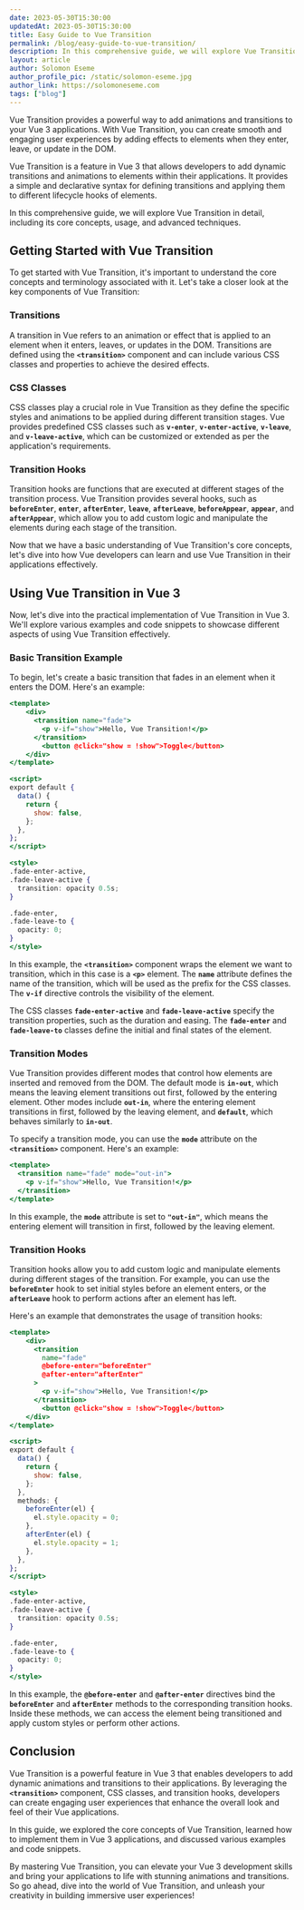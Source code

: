 ```yaml
---
date: 2023-05-30T15:30:00
updatedAt: 2023-05-30T15:30:00
title: Easy Guide to Vue Transition
permalink: /blog/easy-guide-to-vue-transition/
description: In this comprehensive guide, we will explore Vue Transition in detail, including its core concepts, usage, and advanced techniques.
layout: article
author: Solomon Eseme
author_profile_pic: /static/solomon-eseme.jpg
author_link: https://solomoneseme.com
tags: ["blog"]
---
```


Vue Transition provides a powerful way to add animations and transitions to your Vue 3 applications. With Vue Transition, you can create smooth and engaging user experiences by adding effects to elements when they enter, leave, or update in the DOM.

Vue Transition is a feature in Vue 3 that allows developers to add dynamic transitions and animations to elements within their applications. It provides a simple and declarative syntax for defining transitions and applying them to different lifecycle hooks of elements.

In this comprehensive guide, we will explore Vue Transition in detail, including its core concepts, usage, and advanced techniques.

## **Getting Started with Vue Transition**

To get started with Vue Transition, it's important to understand the core concepts and terminology associated with it. Let's take a closer look at the key components of Vue Transition:

### **Transitions**

A transition in Vue refers to an animation or effect that is applied to an element when it enters, leaves, or updates in the DOM. Transitions are defined using the **`<transition>`** component and can include various CSS classes and properties to achieve the desired effects.

### **CSS Classes**

CSS classes play a crucial role in Vue Transition as they define the specific styles and animations to be applied during different transition stages. Vue provides predefined CSS classes such as **`v-enter`**, **`v-enter-active`**, **`v-leave`**, and **`v-leave-active`**, which can be customized or extended as per the application's requirements.

### **Transition Hooks**

Transition hooks are functions that are executed at different stages of the transition process. Vue Transition provides several hooks, such as **`beforeEnter`**, **`enter`**, **`afterEnter`**, **`leave`**, **`afterLeave`**, **`beforeAppear`**, **`appear`**, and **`afterAppear`**, which allow you to add custom logic and manipulate the elements during each stage of the transition.

Now that we have a basic understanding of Vue Transition's core concepts, let's dive into how Vue developers can learn and use Vue Transition in their applications effectively.

## **Using Vue Transition in Vue 3**

Now, let's dive into the practical implementation of Vue Transition in Vue 3. We'll explore various examples and code snippets to showcase different aspects of using Vue Transition effectively.

### **Basic Transition Example**

To begin, let's create a basic transition that fades in an element when it enters the DOM. Here's an example:

```jsx
<template>
	<div>
	  <transition name="fade">
	    <p v-if="show">Hello, Vue Transition!</p>
	  </transition>
		<button @click="show = !show">Toggle</button>
	</div>
</template>

<script>
export default {
  data() {
    return {
      show: false,
    };
  },
};
</script>

<style>
.fade-enter-active,
.fade-leave-active {
  transition: opacity 0.5s;
}

.fade-enter,
.fade-leave-to {
  opacity: 0;
}
</style>
```

In this example, the **`<transition>`** component wraps the element we want to transition, which in this case is a **`<p>`** element. The **`name`** attribute defines the name of the transition, which will be used as the prefix for the CSS classes. The **`v-if`** directive controls the visibility of the element.

The CSS classes **`fade-enter-active`** and **`fade-leave-active`** specify the transition properties, such as the duration and easing. The **`fade-enter`** and **`fade-leave-to`** classes define the initial and final states of the element.

### **Transition Modes**

Vue Transition provides different modes that control how elements are inserted and removed from the DOM. The default mode is **`in-out`**, which means the leaving element transitions out first, followed by the entering element. Other modes include **`out-in`**, where the entering element transitions in first, followed by the leaving element, and **`default`**, which behaves similarly to **`in-out`**.

To specify a transition mode, you can use the **`mode`** attribute on the **`<transition>`** component. Here's an example:

```jsx
<template>
  <transition name="fade" mode="out-in">
    <p v-if="show">Hello, Vue Transition!</p>
  </transition>
</template>
```

In this example, the **`mode`** attribute is set to **`"out-in"`**, which means the entering element will transition in first, followed by the leaving element.

### **Transition Hooks**

Transition hooks allow you to add custom logic and manipulate elements during different stages of the transition. For example, you can use the **`beforeEnter`** hook to set initial styles before an element enters, or the **`afterLeave`** hook to perform actions after an element has left.

Here's an example that demonstrates the usage of transition hooks:

```jsx
<template>
	<div>
	  <transition
	    name="fade"
	    @before-enter="beforeEnter"
	    @after-enter="afterEnter"
	  >
	    <p v-if="show">Hello, Vue Transition!</p>
	  </transition>
		<button @click="show = !show">Toggle</button>
	</div>
</template>

<script>
export default {
  data() {
    return {
      show: false,
    };
  },
  methods: {
    beforeEnter(el) {
      el.style.opacity = 0;
    },
    afterEnter(el) {
      el.style.opacity = 1;
    },
  },
};
</script>

<style>
.fade-enter-active,
.fade-leave-active {
  transition: opacity 0.5s;
}

.fade-enter,
.fade-leave-to {
  opacity: 0;
}
</style>
```

In this example, the **`@before-enter`** and **`@after-enter`** directives bind the **`beforeEnter`** and **`afterEnter`** methods to the corresponding transition hooks. Inside these methods, we can access the element being transitioned and apply custom styles or perform other actions.

## **Conclusion**

Vue Transition is a powerful feature in Vue 3 that enables developers to add dynamic animations and transitions to their applications. By leveraging the **`<transition>`** component, CSS classes, and transition hooks, developers can create engaging user experiences that enhance the overall look and feel of their Vue applications.

In this guide, we explored the core concepts of Vue Transition, learned how to implement them in Vue 3 applications, and discussed various examples and code snippets.

By mastering Vue Transition, you can elevate your Vue 3 development skills and bring your applications to life with stunning animations and transitions. So go ahead, dive into the world of Vue Transition, and unleash your creativity in building immersive user experiences!
